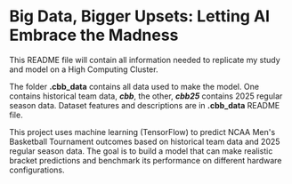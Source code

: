 # Big Data, Bigger Upsets: Letting AI Embrace the Madness
This README file will contain all information needed to replicate my study and model on a High Computing Cluster.

The folder **.cbb_data** contains all data used to make the model. One contains historical team data, ***cbb***, the other, ***cbb25*** contains 2025 regular season data.
Dataset features and descriptions are in **.cbb_data** README file.

This project uses machine learning (TensorFlow) to predict NCAA Men's Basketball Tournament outcomes based on historical team data and 2025 regular season data. 
The goal is to build a model that can make realistic bracket predictions and benchmark its performance on different hardware configurations.

